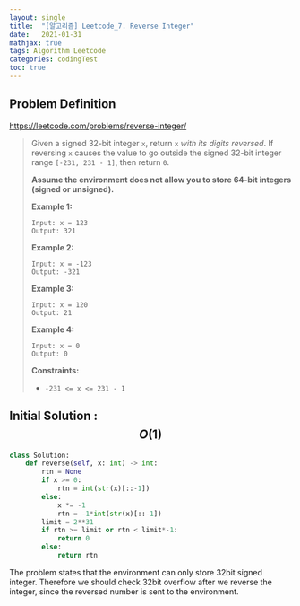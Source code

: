 ```yaml
---
layout: single
title:  "[알고리즘] Leetcode_7. Reverse Integer"
date:   2021-01-31
mathjax: true
tags: Algorithm Leetcode
categories: codingTest
toc: true
---
```

## Problem Definition

https://leetcode.com/problems/reverse-integer/

 > Given a signed 32-bit integer `x`, return `x` *with its digits reversed*. If reversing `x` causes the value to go outside the signed 32-bit integer range `[-231, 231 - 1]`, then return `0`.
 >
 > **Assume the environment does not allow you to store 64-bit integers (signed or unsigned).**
 >
 >  
 >
 > **Example 1:**
 >
 > ```
 > Input: x = 123
 > Output: 321
 > ```
 >
 > **Example 2:**
 >
 > ```
 > Input: x = -123
 > Output: -321
 > ```
 >
 > **Example 3:**
 >
 > ```
 > Input: x = 120
 > Output: 21
 > ```
 >
 > **Example 4:**
 >
 > ```
 > Input: x = 0
 > Output: 0
 > ```
 >
 >  
 >
 > **Constraints:**
 >
 > - `-231 <= x <= 231 - 1`

## Initial Solution : $$O(1)$$

```python
class Solution:
    def reverse(self, x: int) -> int:
        rtn = None
        if x >= 0:
            rtn = int(str(x)[::-1])
        else:
            x *= -1 
            rtn = -1*int(str(x)[::-1])
        limit = 2**31
        if rtn >= limit or rtn < limit*-1:
            return 0
        else:
            return rtn
```

The problem states that the environment can only store 32bit signed integer.  Therefore we should check 32bit overflow after we reverse the integer, since the reversed number is sent to the environment.